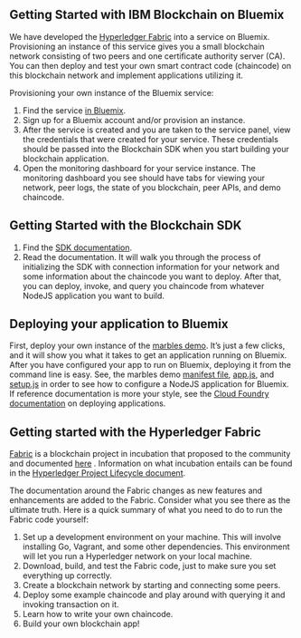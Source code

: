 
## Getting Started with IBM Blockchain on Bluemix

We have developed the [Hyperledger Fabric](https://github.com/hyperledger/fabric) into a service on Bluemix.  Provisioning an instance of this service gives you a small blockchain network consisting of two peers and one certificate authority server (CA).  You can then deploy and test your own smart contract code (chaincode) on this blockchain network and implement applications utilizing it.

Provisioning your own instance of the Bluemix service:

1. Find the service [in Bluemix](https://console.ng.bluemix.net/catalog/services/blockchain/).
2. Sign up for a Bluemix account and/or provision an instance.
3. After the service is created and you are taken to the service panel, view the credentials that were created for your service.  These credentials should be passed into the Blockchain SDK when you start building your blockchain application.
4. Open the monitoring dashboard for your service instance.  The monitoring dashboard you see should have tabs for viewing your network, peer logs, the state of you blockchain, peer APIs, and demo chaincode.

## Getting Started with the Blockchain SDK
1. Find the [SDK documentation](https://github.com/hyperledger/fabric-sdk-node). 
2. Read the documentation.  It will walk you through the process of initializing the SDK with connection information for your network and some information about the chaincode you want to deploy.  After that, you can deploy, invoke, and query you chaincode from whatever NodeJS application you want to build.

## Deploying your application to Bluemix
First, deploy your own instance of the [marbles demo](https://github.com/IBM-Blockchain/marbles).  It’s just a few clicks, and it will show you what it takes to get an application running on Bluemix.  After you have configured your app to run on Bluemix, deploying it from the command line is easy.  See, the marbles demo [manifest file](https://github.com/IBM-Blockchain/marbles/blob/master/manifest.yml), [app.js](https://github.com/IBM-Blockchain/marbles/blob/master/app.js), and [setup.js](https://github.com/IBM-Blockchain/marbles/blob/master/setup.js) in order to see how to configure a NodeJS application for Bluemix.  If reference documentation is more your style, see the [Cloud Foundry documentation](https://docs.cloudfoundry.org/devguide/deploy-apps/deploy-app.html) on deploying applications.

## Getting started with the Hyperledger Fabric
[Fabric](https://github.com/hyperledger/fabric) is a blockchain project in incubation that proposed to the community and documented [here](https://goo.gl/RYQZ5N) . Information on what incubation entails can be found in the [Hyperledger Project Lifecycle document](https://goo.gl/4edNRc).

The documentation around the Fabric changes as new features and enhancements are added to the Fabric.  Consider what you see there as the ultimate truth.  Here is a quick summary of what you need to do to run the Fabric code yourself:

1. Set up a development environment on your machine.  This will involve installing Go, Vagrant, and some other dependencies.  This environment will let you run a Hyperledger network on your local machine. 
2. Download, build, and test the Fabric code, just to make sure you set everything up correctly.
3. Create a blockchain network by starting and connecting some peers.
4. Deploy some example chaincode and play around with querying it and invoking transaction on it.
5. Learn how to write your own chaincode.
6. Build your own blockchain app!
